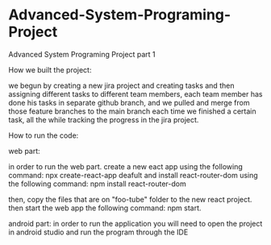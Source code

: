# Advanced-System-Programing-Project
Advanced System Programing Project part 1

How we built the project:

we begun by creating a new jira project and creating tasks and then assigning different tasks to different team members,
each team member has done his tasks in separate github branch, and we pulled and merge from those feature branches to the main branch each time we finished a certain task, all the while tracking the progress in the jira project.

How to run the code:

web part:

in order to run the web part. create a new eact app using the following command:
npx create-react-app deafult
and install react-router-dom using the following command:
npm install react-router-dom

then, copy the files that are on "foo-tube" folder to the new react project.
then start the web app the following command: npm start.


android part:
in order to run the application you will need to open the project in android studio and run the program through the IDE
